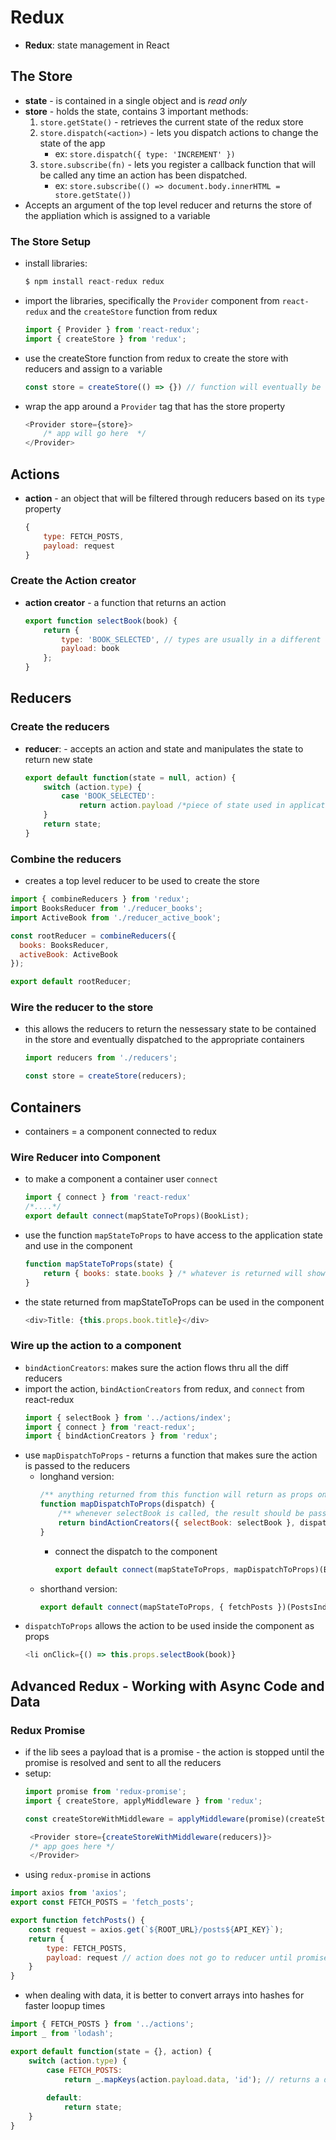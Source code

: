 # Redux 

- **Redux**: state management in React 

## The Store
- **state** -  is contained in a single object and is *read only*
- **store** - holds the state, contains 3 important methods: 
    1. `store.getState()` - retrieves the current state of the redux store 
    2. `store.dispatch(<action>)` - lets you dispatch actions to change the state of the app 
        - ex: `store.dispatch({ type: 'INCREMENT' })`
    3. `store.subscribe(fn)` - lets you register a callback function that will be called any time an action has been dispatched.  
        - ex: `store.subscribe(() => document.body.innerHTML = store.getState())`
- Accepts an argument of the top level reducer and returns the store of the appliation which is assigned to a variable

### The Store Setup
- install libraries:
    ```javascript
    $ npm install react-redux redux
    ```
- import the libraries, specifically the `Provider` component from `react-redux` and the `createStore` function from redux
    ```javascript
    import { Provider } from 'react-redux';
    import { createStore } from 'redux';
    ```
- use the createStore function from redux to create the store with reducers and assign to a variable
    ```javascript
    const store = createStore(() => {}) // function will eventually be top level reducer
    ```
 - wrap the app around a `Provider` tag that has the store property 
    ```javascript 
    <Provider store={store}>
        /* app will go here  */
    </Provider>
    ```
## Actions 
 - **action** - an object that will be filtered through reducers based on its `type` property 
    ```javascript
    {
        type: FETCH_POSTS,
        payload: request 
    }
    ```
### Create the Action creator
- **action creator** - a function that returns an action 
    ```javascript
    export function selectBook(book) {
        return {
            type: 'BOOK_SELECTED', // types are usually in a different file
            payload: book
        };
    }
    ```

## Reducers 
### Create the reducers
- **reducer**: - accepts an action and state and manipulates the state to return new state 
    ```javascript
    export default function(state = null, action) {
        switch (action.type) {
            case 'BOOK_SELECTED': 
                return action.payload /*piece of state used in application */
        }
        return state;
    }
    ```

### Combine the reducers 
- creates a top level reducer to be used to create the store 
```javascript
import { combineReducers } from 'redux';
import BooksReducer from './reducer_books';
import ActiveBook from './reducer_active_book';

const rootReducer = combineReducers({
  books: BooksReducer,
  activeBook: ActiveBook
});

export default rootReducer;
```

### Wire the reducer to the store
- this allows the reducers to return the nessessary state to be contained in the store and eventually dispatched to the appropriate containers
    ```javascript
    import reducers from './reducers';

    const store = createStore(reducers);
    ```


## Containers
- containers = a component connected to redux

### Wire Reducer into Component
- to make a component a container user `connect`
    ```javascript
    import { connect } from 'react-redux'
    /*....*/
    export default connect(mapStateToProps)(BookList);
    ```
- use the function `mapStateToProps` to have access to the application state and use in the component 
    ```javascript
    function mapStateToProps(state) {
        return { books: state.books } /* whatever is returned will show up as props inside of BookList */
    }
    ```
- the state returned from mapStateToProps can be used in the component 
    ```javascript
    <div>Title: {this.props.book.title}</div>
    ```

### Wire up the action to a component 
- `bindActionCreators`: makes sure the action flows thru all the diff reducers
- import the action, `bindActionCreators` from redux, and `connect` from react-redux
    ```javascript
    import { selectBook } from '../actions/index';
    import { connect } from 'react-redux';
    import { bindActionCreators } from 'redux';
    ```
- use `mapDispatchToProps` - returns a function that makes sure the action is passed to the reducers 
    - longhand version: 
        ```javascript
        /** anything returned from this function will return as props on the BookList container **/
        function mapDispatchToProps(dispatch) {
            /** whenever selectBook is called, the result should be passed (dispatched) to all of our reducers **/
            return bindActionCreators({ selectBook: selectBook }, dispatch) 
        }
        ```
        - connect the dispatch to the component 
            ```javascript
            export default connect(mapStateToProps, mapDispatchToProps)(BookList);
            ```
    - shorthand version: 
        ```javascript
        export default connect(mapStateToProps, { fetchPosts })(PostsIndex);
        ```
- `dispatchToProps` allows the action to be used inside the component as props
    ```javascript
    <li onClick={() => this.props.selectBook(book)}
    ```

## Advanced Redux - Working with Async Code and Data 

### Redux Promise 
- if the lib sees a payload that is a promise - the action is stopped until the promise is resolved and sent to all the reducers
- setup: 
    ```javascript
    import promise from 'redux-promise';
    import { createStore, applyMiddleware } from 'redux';

    const createStoreWithMiddleware = applyMiddleware(promise)(createStore);

     <Provider store={createStoreWithMiddleware(reducers)}>
     /* app goes here */
     </Provider>
    ```
- using `redux-promise` in actions
```javascript
import axios from 'axios';
export const FETCH_POSTS = 'fetch_posts';

export function fetchPosts() {
    const request = axios.get(`${ROOT_URL}/posts${API_KEY}`);
    return {
        type: FETCH_POSTS, 
        payload: request // action does not go to reducer until promise is resolved
    }
}
```
- when dealing with data, it is better to convert arrays into hashes for faster loopup times 
```javascript
import { FETCH_POSTS } from '../actions';
import _ from 'lodash';

export default function(state = {}, action) {
    switch (action.type) {
        case FETCH_POSTS:
            return _.mapKeys(action.payload.data, 'id'); // returns a dictionary with id being the key
            
        default:
            return state;
    }
}
```



